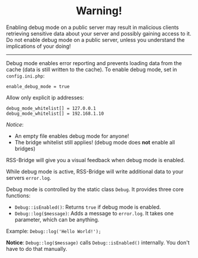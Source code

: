 <h1 align="center">Warning!</h1>

Enabling debug mode on a public server may result in malicious clients retrieving sensitive data about your server and possibly gaining access to it. Do not enable debug mode on a public server, unless you understand the implications of your doing!

***

Debug mode enables error reporting and prevents loading data from the cache (data is still written to the cache).
To enable debug mode, set in `config.ini.php`:

    enable_debug_mode = true

Allow only explicit ip addresses:

    debug_mode_whitelist[] = 127.0.0.1
    debug_mode_whitelist[] = 192.168.1.10

_Notice_:

* An empty file enables debug mode for anyone!
* The bridge whitelist still applies! (debug mode does **not** enable all bridges)

RSS-Bridge will give you a visual feedback when debug mode is enabled.

While debug mode is active, RSS-Bridge will write additional data to your servers `error.log`.

Debug mode is controlled by the static class `Debug`. It provides three core functions:

* `Debug::isEnabled()`: Returns `true` if debug mode is enabled.
* `Debug::log($message)`: Adds a message to `error.log`. It takes one parameter, which can be anything.

Example: `Debug::log('Hello World!');`

**Notice**: `Debug::log($message)` calls `Debug::isEnabled()` internally. You don't have to do that manually.